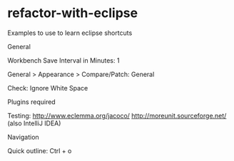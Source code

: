 # refactor-with-eclipse
Examples to use to learn eclipse shortcuts

General

Workbench Save Interval in Minutes: 1

General > Appearance > Compare/Patch: General

Check: Ignore White Space

Plugins required

Testing:
http://www.eclemma.org/jacoco/
http://moreunit.sourceforge.net/ (also IntelliJ IDEA)


Navigation

Quick outline: Ctrl + o 


